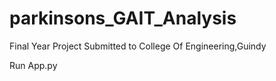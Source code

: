 # parkinsons_GAIT_Analysis
Final Year Project Submitted to College Of Engineering,Guindy


Run App.py
